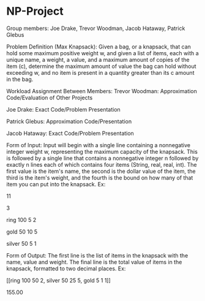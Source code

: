 # NP-Project
Group members: Joe Drake, Trevor Woodman, Jacob Hataway, Patrick Glebus

Problem Definition (Max Knapsack):
Given a bag, or a knapsack, that can hold some maximum positive weight w, and given a list of items, each with a unique name, a weight, a value, and a maximum amount of copies of the item (c), determine the maximum amount of value the bag can hold without exceeding w, and no item is present in a quantity greater than its c amount in the bag.
 
Workload Assignment Between Members:
Trevor Woodman: Approximation Code/Evaluation of Other Projects

Joe Drake: Exact Code/Problem Presentation

Patrick Glebus: Approximation Code/Presentation

Jacob Hataway: Exact Code/Problem Presentation

Form of Input:
Input will begin with a single line containing a nonnegative integer weight w, representing the maximum capacity of the knapsack. This is followed by a single line that contains a nonnegative integer n followed by exactly n lines each of which contains four items (String, real, real, int).  The first value is the item's name, the second is the dollar value of the item, the third is the item's weight, and the fourth is the bound on how many of that item you can put into the knapsack.
Ex:

11

3

ring 100 5 2

gold 50 10 5

silver 50 5 1


Form of Output:
The first line is the list of items in the knapsack with the name, value and weight. The final line is the total value of items in the knapsack, formatted to two decimal places.
Ex:

[[ring 100 50 2, silver 50 25 5, gold 5 1 1]]

155.00

